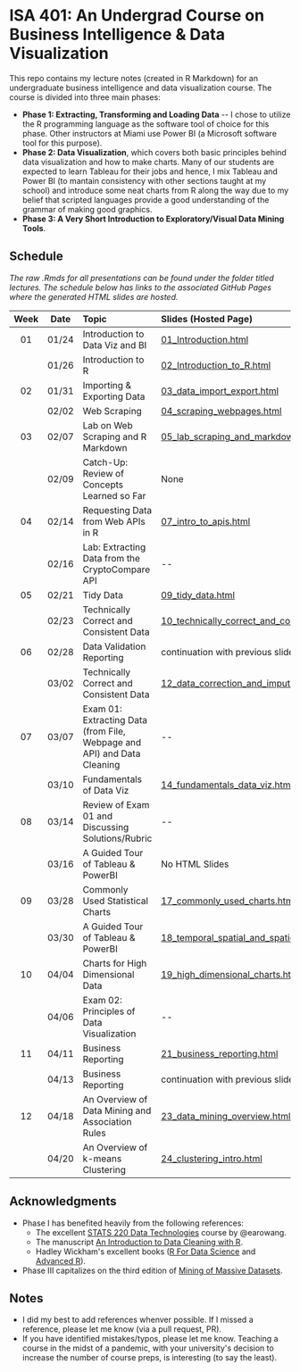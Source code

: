 # ISA 401: An Undergrad Course on Business Intelligence & Data Visualization
This repo contains my lecture notes (created in R Markdown) for an undergraduate business intelligence and data visualization course. The course is divided into three main phases:  
  - **Phase 1: Extracting, Transforming and Loading Data** -- I chose to utilize the R programming language as the software tool of choice for this phase. Other instructors at Miami use Power BI (a Microsoft software tool for this purpose).  
  - **Phase 2: Data Visualization**, which covers both basic principles behind data visualization and how to make charts. Many of our students are expected to learn Tableau for their jobs and hence, I mix Tableau and Power BI (to mantain consistency with other sections taught at my school) and introduce some neat charts from R along the way due to my belief that scripted languages provide a good understanding of the grammar of making good graphics.  
  - **Phase 3: A Very Short Introduction to Exploratory/Visual Data Mining Tools**.

## Schedule

*The raw .Rmds for all presentations can be found under the folder titled lectures. The schedule below has links to the associated GitHub Pages where the generated HTML slides are hosted.*

| Week          | Date        | Topic                                  | Slides (Hosted Page) | Slides (PDF) |
| :---:        |    :----:   |          :---                           | :---                 | :---         |
| 01           |    01/24     | Introduction to Data Viz and BI        | [01_Introduction.html](https://fmegahed.github.io/isa401/class01/01_Introduction.html) | [01_Introduction.pdf](https://github.com/fmegahed/isa401/blob/main/PDFs/01_Introduction.pdf) | 
|              | 01/26 | Introduction to R| [02_Introduction_to_R.html](https://fmegahed.github.io/isa401/class02/02_introduction_to_r.html) | [02_Introduction_to_R.pdf](https://github.com/fmegahed/isa401/blob/main/PDFs/02_Introduction_to_R.pdf) |
|02            | 01/31 | Importing & Exporting Data| [03_data_import_export.html](https://fmegahed.github.io/isa401/class03/03_data_import_export.html) | [03_data_import_export.pdf](https://github.com/fmegahed/isa401/blob/main/PDFs/03_data_import_export.pdf) |
|            | 02/02 | Web Scraping| [04_scraping_webpages.html](https://fmegahed.github.io/isa401/class04/04_scraping_webpages.html) | [04_scraping_webpages.pdf](https://github.com/fmegahed/isa401/blob/main/PDFs/04_scraping_webpages.pdf) |
|03            | 02/07 | Lab on Web Scraping and R Markdown| [05_lab_scraping_and_markdown.html](https://fmegahed.github.io/isa401/class05/05_lab_scraping_and_markdown.html) | [05_scraping_webpages.pdf](https://github.com/fmegahed/isa401/blob/main/PDFs/05_lab_scraping_and_markdown.pdf) |
|            | 02/09 | Catch-Up: Review of Concepts Learned so Far | None | [06_handwritten_review_in_class.pdf](https://github.com/fmegahed/isa401/blob/main/PDFs/06_web_scraping_review_class_notes.pdf) |
|04            | 02/14 | Requesting Data from Web APIs in R| [07_intro_to_apis.html](https://fmegahed.github.io/isa401/class07/07_intro_to_apis.html) | [07_intro_to_apis.pdf](https://github.com/fmegahed/isa401/blob/main/PDFs/07_intro_to_apis.pdf) |
|           | 02/16 | Lab: Extracting Data from the CryptoCompare API| -- | -- |
|05            | 02/21 | Tidy Data| [09_tidy_data.html](https://fmegahed.github.io/isa401/class09/09_tidy_data.html) | [09_tidy_data.pdf](https://github.com/fmegahed/isa401/blob/main/PDFs/09_tidy_data.pdf) |
|         | 02/23 | Technically Correct and Consistent Data| [10_technically_correct_and_consistent_data.html](https://fmegahed.github.io/isa401/class10/10_technically_correct_and_consistent_data.html) | [10_technically_correct_and_consistent_data.pdf](https://github.com/fmegahed/isa401/blob/main/PDFs/10_technically_correct_and_consistent_data.pdf) |
|06            | 02/28 | Data Validation Reporting| continuation with previous slide deck | continuation with previous slide deck |
|         | 03/02 | Technically Correct and Consistent Data| [12_data_correction_and_imputation.html](https://fmegahed.github.io/isa401/class12/12_data_correction_and_imputation.html) | [12_data_correction_and_imputation.pdf](https://github.com/fmegahed/isa401/blob/main/PDFs/12_data_correction_and_imputation.pdf) |
|07            | 03/07| Exam 01: Extracting Data (from File, Webpage and API) and Data Cleaning| -- | -- |
|         | 03/10 | Fundamentals of Data Viz| [14_fundamentals_data_viz.html](https://fmegahed.github.io/isa401/class14/14_fundamentals_data_viz.html) | [14_fundamentals_data_viz.pdf](https://github.com/fmegahed/isa401/blob/main/PDFs/14_fundamentals_data_viz.pdf) |
|08            | 03/14| Review of Exam 01 and Discussing Solutions/Rubric| -- | -- |
|         | 03/16 | A Guided Tour of Tableau & PowerBI| No HTML Slides | [16_fundamentals_data_viz.pdf](https://github.com/fmegahed/isa401/Lectures/16_viz_software_intro/16_software_intro.pdf) |
|09            | 03/28| Commonly Used Statistical Charts| [17_commonly_used_charts.html](https://fmegahed.github.io/isa401/class17/17_commonly_used_charts.html) | [17_commonly_used_charts.pdf](https://github.com/fmegahed/isa401/blob/main/PDFs/17_commonly_used_charts.pdf) |
|         | 03/30 | A Guided Tour of Tableau & PowerBI| [18_temporal_spatial_and_spatiotemporal_charts.html](https://fmegahed.github.io/isa401/class18/18_temporal_spatial_and_spatiotemporal_charts.html) | [18_temporal_spatial_and_spatiotemporal_charts.pdf](https://github.com/fmegahed/isa401/blob/main/PDFs/18_temporal_spatial_and_spatiotemporal_charts.pdf) |
|10            | 04/04| Charts for High Dimensional Data| [19_high_dimensional_charts.html](https://fmegahed.github.io/isa401/class19/19_high_dimensional_charts.html) | [19_high_dimensional_charts.pdf](https://github.com/fmegahed/isa401/blob/main/PDFs/19_high_dimensional_charts.pdf) |
|            | 04/06| Exam 02: Principles of Data Visualization| -- | -- |
|11            | 04/11| Business Reporting| [21_business_reporting.html](https://fmegahed.github.io/isa401/class21/21_business_reporting.html) | [21_business_reporting.pdf](https://github.com/fmegahed/isa401/blob/main/PDFs/21_business_reporting.pdf) |
|            | 04/13 | Business Reporting| continuation with previous slide deck | continuation with previous slide deck |
|12            | 04/18| An Overview of Data Mining and Association Rules| [23_data_mining_overview.html](https://fmegahed.github.io/isa401/class23/23_data_mining_overview.html) | [23_data_mining_overview.pdf](https://github.com/fmegahed/isa401/blob/main/PDFs/23_data_mining_overview.pdf) |
|            | 04/20| An Overview of k-means Clustering| [24_clustering_intro.html](https://fmegahed.github.io/isa401/class24/24_clustering_intro.html) | [24_clustering_intro.pdf](https://github.com/fmegahed/isa401/blob/main/PDFs/24_clustering_intro.pdf) |


## Acknowledgments
 * Phase I has benefited heavily from the following references:   
     + The excellent  [STATS 220 Data Technologies](https://stats220.earo.me/) course by @earowang.  
     + The manuscript [An Introduction to Data Cleaning with R](https://cran.r-project.org/doc/contrib/de_Jonge+van_der_Loo-Introduction_to_data_cleaning_with_R.pdf).  
     + Hadley Wickham's excellent books ([R For Data Science](https://r4ds.had.co.nz/) and [Advanced R](https://adv-r.hadley.nz/)).
* Phase III capitalizes on the third edition of [Mining of Massive Datasets](http://www.mmds.org/).  

## Notes
 * I did my best to add references whenver possible. If I missed a reference, please let me know (via a pull request, PR).
 * If you have identified mistakes/typos, please let me know. Teaching a course in the midst of a pandemic, with your university's decision to increase the number of course preps, is interesting (to say the least).  
